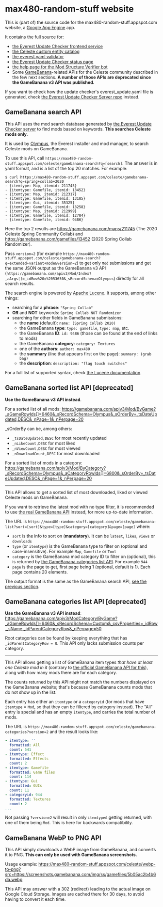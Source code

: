 # max480-random-stuff website

This is (part of) the source code for the max480-random-stuff.appspot.com website, a [Google App Engine](https://cloud.google.com/appengine/) app.

It contains the full source for:
- [the Everest Update Checker frontend service](https://max480-random-stuff.appspot.com/celeste/everest_update.yaml)
- [the Celeste custom entity catalog](https://max480-random-stuff.appspot.com/celeste/custom-entity-catalog)
- [the everest.yaml validator](https://max480-random-stuff.appspot.com/celeste/everest-yaml-validator)
- [the Everest Update Checker status page](https://max480-random-stuff.appspot.com/celeste/update-checker-status)
- [the help page for the Mod Structure Verifier bot](https://max480-random-stuff.appspot.com/celeste/mod-structure-verifier?collabName=CollabName&collabMapName=CollabMapName&assets&xmls&nomap&multiplemaps&badmappath&badenglish&misplacedyaml&noyaml&yamlinvalid&missingassets&missingentities)
- Some [GameBanana](https://gamebanana.com)-related APIs for the Celeste community described in the few next sections. **A number of those APIs are deprecated since the GameBanana v3 API was published.**

If you want to check how the update checker's everest_update.yaml file is generated, check [the Everest Update Checker Server repo](https://github.com/max4805/EverestUpdateCheckerServer) instead.

## GameBanana search API

This API uses the mod search database generated by [the Everest Update Checker server](https://github.com/max4805/EverestUpdateCheckerServer) to find mods based on keywords. **This searches Celeste mods only**.

It is used by [Olympus](https://github.com/EverestAPI/Olympus), the Everest installer and mod manager, to search Celeste mods on GameBanana.

To use this API, call `https://max480-random-stuff.appspot.com/celeste/gamebanana-search?q=[search]`. The answer is in yaml format, and is a list of the top 20 matches. For example:

```
$ curl https://max480-random-stuff.appspot.com/celeste/gamebanana-search?q=spring+collab+2020
- {itemtype: Map, itemid: 211745}
- {itemtype: Gamefile, itemid: 13452}
- {itemtype: Map, itemid: 212317}
- {itemtype: Gamefile, itemid: 13185}
- {itemtype: Gui, itemid: 35325}
- {itemtype: Gamefile, itemid: 13258}
- {itemtype: Map, itemid: 212999}
- {itemtype: Gamefile, itemid: 12784}
- {itemtype: Gamefile, itemid: 9486}
```

Here the top 2 results are https://gamebanana.com/maps/211745 (The 2020 Celeste Spring Community Collab) and https://gamebanana.com/gamefiles/13452 (2020 Spring Collab Randomizer).

Pass `version=2` (for example `https://max480-random-stuff.appspot.com/celeste/gamebanana-search?q=extended+variant+mode&version=2`) to get only `Mod` submissions and get the same JSON output as the GameBanana v3 API (`https://gamebanana.com/apiv3/Mod/Index?_aArgs[]=_idRow%20=%2053650&_sRecordSchema=Olympus`) directly for all search results.

The search engine is powered by [Apache Lucene](https://lucene.apache.org/). It supports, among other things:
- searching for a **phrase**: `"Spring Collab"`
- **OR** and **NOT** keywords: `Spring Collab NOT Randomizer`
- searching for other fields in GameBanana submissions:
  - the **name** (default): `name: (Spring Collab 2020)`
  - the GameBanana **type**: `type: gamefile`, `type: map`, etc.
  - the GameBanana **ID**: `id: 9486` (those can be found at the end of links to mods)
  - the GameBanana **category**: `category: Textures`
  - one of the **authors**: `author: max480`
  - the **summary** (line that appears first on the page): `summary: (grab bag)`
  - the **description**: `description: "flag touch switches"`

For a full list of supported syntax, check [the Lucene documentation](https://lucene.apache.org/core/8_7_0/queryparser/org/apache/lucene/queryparser/classic/package-summary.html#package.description).

## GameBanana sorted list API [deprecated]

**Use the GameBanana v3 API instead**.

For a sorted list of all mods: https://gamebanana.com/apiv3/Mod/ByGame?_aGameRowIds[]=6460&_sRecordSchema=Olympus&_sOrderBy=_tsDateUpdated,DESC&_nPage=1&_nPerpage=20

_sOrderBy can be, among others:
- `_tsDateUpdated,DESC` for most recently updated
- `_nLikeCount,DESC` for most liked
- `_nViewCount,DESC` for most viewed
- `_nDownloadCount,DESC` for most downloaded

For a sorted list of mods in a category: https://gamebanana.com/apiv3/Mod/ByCategory?_sRecordSchema=Olympus&_aCategoryRowIds[]=6800&_sOrderBy=_tsDateUpdated,DESC&_nPage=1&_nPerpage=20

-----

This API allows to get a sorted list of most downloaded, liked or viewed Celeste mods on GameBanana.

If you want to retrieve the latest mod with no type filter, it is recommended to use [the real GameBanana API](https://api.gamebanana.com/docs/endpoints/Core/List/New) instead, for more up-to-date information.

The URL is `https://max480-random-stuff.appspot.com/celeste/gamebanana-list?sort=[sort]&type=[type]&category=[category]&page=[page]` where:
- `sort` is the info to sort on (**mandatory**). It can be `latest`, `likes`, `views` or `downloads`
- `type` (or `itemtype`) is the GameBanana type to filter on (optional and case-insensitive). For example `Map`, `Gamefile` or `Tool`
- `category` is the GameBanana mod category ID to filter on (optional), this is returned by [the GameBanana categories list API](#gamebanana-categories-list-api). For example `944`
- `page` is the page to get, first page being 1 (optional, default is 1). Each page contains 20 elements.

The output format is the same as the GameBanana search API, [see the previous section](#the-gamebanana-search-api).

## GameBanana categories list API [deprecated]

**Use the GameBanana v3 API instead**: https://gamebanana.com/apiv3/ModCategory/ByGame?_aGameRowIds[]=6460&_sRecordSchema=Custom&_csvProperties=_idRow,_sName,_idParentCategoryRow&_nPerpage=50

Root categories can be found by keeping everything that has `_idParentCategoryRow = 0`. This API only lacks submission counts per category.

-----

This API allows getting a list of GameBanana item types _that have at least one Celeste mod in it_ (contrary to [the official GameBanana API for this](https://api.gamebanana.com/Core/Item/Data/AllowedItemTypes?&help)), along with how many mods there are for each category.

The counts returned by this API might not match the numbers displayed on the GameBanana website; that's because GameBanana counts mods that do not show up in the list.

Each entry has either an `itemtype` or a `categoryid` (for mods that have `itemtype` = `Mod`, so that they can be filtered by category instead). The "All" entry is special and has an empty `itemtype`, and carries the total number of mods.

The URL is `https://max480-random-stuff.appspot.com/celeste/gamebanana-categories?version=2` and the result looks like:
```yaml
- itemtype: ''
  formatted: All
  count: 541
- itemtype: Effect
  formatted: Effects
  count: 2
- itemtype: Gamefile
  formatted: Game files
  count: 114
- itemtype: Gui
  formatted: GUIs
  count: 11
- categoryid: 944
  formatted: Textures
  count: 2
...
```

Not passing `?version=2` will result in only `itemtype`s getting returned, with one of them being `Mod`. This is here for backwards compatibility.

## GameBanana WebP to PNG API

This API simply downloads a WebP image from GameBanana, and converts it to PNG. **This can only be used with GameBanana screenshots.**

Usage example: https://max480-random-stuff.appspot.com/celeste/webp-to-png?src=https://screenshots.gamebanana.com/img/ss/gamefiles/5b05ac2b4b6da.webp

This API may answer with a 302 (redirect) leading to the actual image on Google Cloud Storage. Images are cached there for 30 days, to avoid having to convert it each time.
